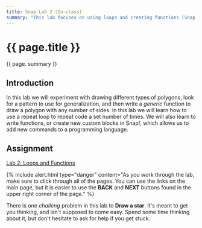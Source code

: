 ```yaml
---
title: Snap Lab 2 (In-class)
summary: "This lab focuses on using loops and creating functions (Snap! custom blocks) for generalization."
---
```


# {{ page.title }}
{{ page. summary }}

## Introduction
In this lab we will experiment with drawing different types of polygons, look for a pattern to use for generalization, and then write a *generic* function to draw a polygon with any number of sides.  In this lab we will learn how to use a repeat loop to repeat code a set number of times.  We will also learn to write functions, or create new custom blocks in Snap!, which allows us to add new commands to a programming language.

## Assignment
[Lab 2: Loops and Functions](https://htc-ccis1505.github.io/main-labs/topic/topic.html?topic=htc_fund/intro/2-loops-blocks.topic&course=htc_f17.html)

{% include alert.html type="danger"
    content="As you work through the lab, make sure to click through all of the pages. You can use the links on the main page, but it is easier to use the __BACK__ and __NEXT__ buttons found in the upper right corner of the page."
%}

There is one *challeng* problem in this lab to __Draw a star__. It's meant to get you thinking, and isn't supposed to come easy. Spend some time thinking about it, but don't hesitate to ask for help if you get stuck.
